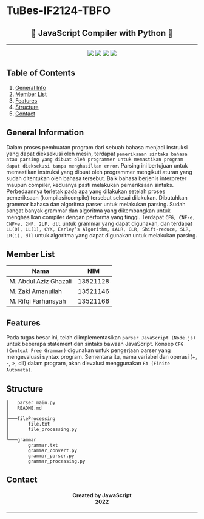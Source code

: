 # TuBes-IF2124-TBFO
<h2 align="center">
  🐍 JavaScript Compiler with Python 🐍<br/>
</h2>
<hr>

<p align="center">
<img src="https://img.shields.io/badge/python-3670A0?style=for-the-badge&logo=python&logoColor=ffdd54">
<img src="https://img.shields.io/badge/Line-00C300?style=for-the-badge&logo=line&logoColor=white">
<img src="https://img.shields.io/badge/javascript-%23323330.svg?style=for-the-badge&logo=javascript&logoColor=%23F7DF1E">
<img src="https://img.shields.io/badge/github-%23121011.svg?style=for-the-badge&logo=github&logoColor=white">
</p>

## Table of Contents
1. [General Info](#general-information)
2. [Member List](#member-list)
3. [Features](#features)
4. [Structure](#structure)
5. [Contact](#contact)

<a name="general-information"></a>

## General Information
Dalam proses pembuatan program dari sebuah bahasa menjadi instruksi yang dapat dieksekusi oleh mesin, terdapat `pemeriksaan sintaks bahasa atau parsing yang dibuat oleh programmer untuk memastikan program dapat dieksekusi tanpa menghasilkan error`. Parsing ini bertujuan untuk memastikan instruksi yang dibuat oleh programmer mengikuti aturan yang sudah ditentukan oleh bahasa tersebut. Baik bahasa berjenis interpreter maupun compiler, keduanya pasti melakukan pemeriksaan sintaks. Perbedaannya terletak pada apa yang dilakukan setelah proses pemeriksaan (kompilasi/compile) tersebut selesai dilakukan.
Dibutuhkan grammar bahasa dan algoritma parser untuk melakukan parsing. Sudah sangat banyak grammar dan algoritma yang dikembangkan untuk menghasilkan compiler dengan performa yang tinggi. Terdapat `CFG, CNF-e, CNF+e, 2NF, 2LF, dll` untuk grammar yang dapat digunakan, dan terdapat `LL(0), LL(1), CYK, Earley’s Algorithm, LALR, GLR, Shift-reduce, SLR, LR(1), dll` untuk algoritma yang dapat digunakan untuk melakukan parsing.

<a name="member-list"></a>

## Member List

| Nama                    | NIM      |
| ----------------------- | -------- |
| M. Abdul Aziz Ghazali   | 13521128 |
| M. Zaki Amanullah       | 13521146 |
| M. Rifqi Farhansyah     | 13521166 |

## Features

Pada tugas besar ini, telah diimplementasikan `parser JavaScript (Node.js)` untuk beberapa statement dan sintaks bawaan JavaScript. Konsep `CFG (Context Free Grammar)` digunakan untuk pengerjaan parser yang mengevaluasi syntax program. Sementara itu, nama variabel dan operasi (+, -, >, dll) dalam program, akan dievalusi menggunakan `FA (Finite Automata)`.

<a name="structure"></a>

## Structure
```
│   parser_main.py
│   README.md
│
├───fileProcessing
│       file.txt
│       file_processing.py
│
└───grammar
        grammar.txt
        grammar_convert.py
        grammar_parser.py
        grammar_processing.py
```

## Contact
<h4 align="center">
  Created by JawaScript<br/>
  2022
</h4>
<hr>